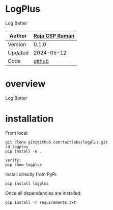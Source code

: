 # LogPlus
Log Better


Author  | [Raja CSP Raman](https://github.com/rajasgs)
 -------|-----------
Version | 0.1.0
Updated | 2024-05-12
Code    | [github](https://github.com/rajasgs/logplusbase)


# overview

Log Better




# installation

From local:
```
git clone git@github.com:tactlabs/logplus.git
cd logplus
pip install -e .

verify:
pip show logplus
```

Install directly from PyPi:

    pip install logplus


Once all dependencies are installed:

    pip install -r requirements.txt



